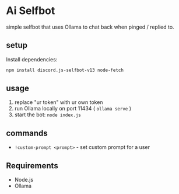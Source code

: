 # Ai Selfbot

simple selfbot that uses Ollama to chat back when pinged / replied to.

## setup

Install dependencies:
```bash
npm install discord.js-selfbot-v13 node-fetch
```

## usage

1. replace "ur token" with ur own token
2. run Ollama locally on port 11434 ( `ollama serve` )
3. start the bot: `node index.js`

## commands

- `!custom-prompt <prompt>` - set custom prompt for a user

## Requirements

- Node.js
- Ollama
